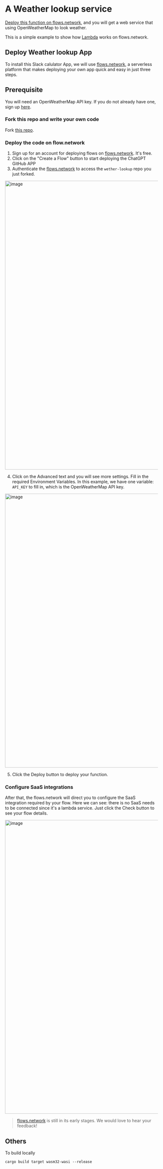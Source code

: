 # A Weather lookup service

[Deploy this function on flows.network](#deploy-weather-lookup-app), and you will get a web service that using OpenWeatherMap to look weather.



This is a simple example to show how [Lambda]() works on flows.network.

## Deploy Weather lookup App


To install this Slack calulator App, we will use [flows.network](https://flows.network/), a serverless platform that makes deploying your own app quick and easy in just three steps.

## Prerequisite

You will need an OpenWeatherMap API key. If you do not already have one, sign up [here](https://openweathermap.org/appid).

### Fork this repo and write your own code

Fork [this repo](https://github.com/flows-network/weather-lookup). 

### Deploy the code on flow.network

1. Sign up for an account for deploying flows on [flows.network](https://flows.network/). It's free.
2. Click on the "Create a Flow" button to start deploying the ChatGPT GitHub APP
3. Authenticate the [flows.network](https://flows.network/) to access the `wether-lookup` repo you just forked. 

<img width="948" alt="image" src="https://user-images.githubusercontent.com/45785633/226957614-cf386f63-5283-438e-af72-12de1781aa2b.png">


4. Click on the Advanced text and you will see more settings. Fill in the required Environment Variables. In this example, we have one variable: `API_KEY` to fill in, which is the OpenWeatherMap API key.

<img width="899" alt="image" src="https://user-images.githubusercontent.com/45785633/226958901-8824bd5a-e2c9-42cc-9ccd-fbec952535f0.png">

5. Click the Deploy button to deploy your function.

### Configure SaaS integrations

After that, the flows.network will direct you to configure the SaaS integration required by your flow. Here we can see: there is no SaaS needs to be connected since it's a lambda service. Just click the Check button to see your flow details.

<img width="964" alt="image" src="https://user-images.githubusercontent.com/45785633/226959151-0e8a159a-02b3-4130-b7b5-8831b65c8d75.png">





> [flows.network](https://flows.network/) is still in its early stages. We would love to hear your feedback!


## Others


To build locally

```
cargo build target wasm32-wasi --release
```
